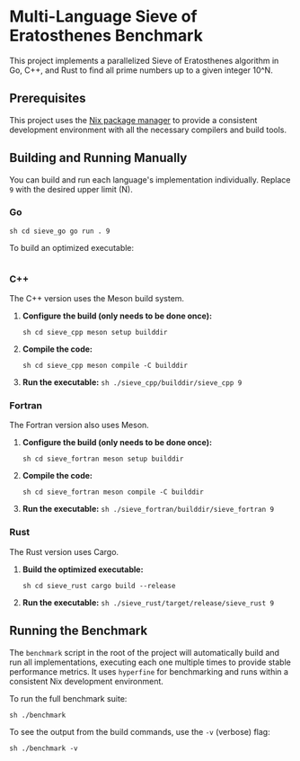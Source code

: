 # Multi-Language Sieve of Eratosthenes Benchmark

This project implements a parallelized Sieve of Eratosthenes algorithm in Go,
C++, and Rust to find all prime numbers up to a given integer 10^N.

## Prerequisites

This project uses the [Nix package manager](https://nixos.org/) to provide a
consistent development environment with all the necessary compilers and build
tools.

## Building and Running Manually

You can build and run each language's implementation individually. Replace
`9` with the desired upper limit (N).

### Go

`sh cd sieve_go go run . 9 `

To build an optimized executable:

```sh cd sieve_go go build -ldflags="-s -w" -o sieve_go . ./sieve_go 9

```

### C++

The C++ version uses the Meson build system.

1.  **Configure the build (only needs to be done once):**

    `sh cd sieve_cpp meson setup builddir `

2.  **Compile the code:**

    `sh cd sieve_cpp meson compile -C builddir `

3.  **Run the executable:** `sh ./sieve_cpp/builddir/sieve_cpp 9 `

### Fortran

The Fortran version also uses Meson.

1.  **Configure the build (only needs to be done once):**

    `sh cd sieve_fortran meson setup builddir `

2.  **Compile the code:**

    `sh cd sieve_fortran meson compile -C builddir `

3.  **Run the executable:** `sh ./sieve_fortran/builddir/sieve_fortran
9 `

### Rust

The Rust version uses Cargo.

1.  **Build the optimized executable:**

    `sh cd sieve_rust cargo build --release `

2.  **Run the executable:** `sh ./sieve_rust/target/release/sieve_rust
9 `

## Running the Benchmark

The `benchmark` script in the root of the project will automatically build and
run all implementations, executing each one multiple times to provide stable
performance metrics. It uses `hyperfine` for benchmarking and runs within a
consistent Nix development environment.

To run the full benchmark suite:

`sh ./benchmark `

To see the output from the build commands, use the `-v` (verbose) flag:

`sh ./benchmark -v `
